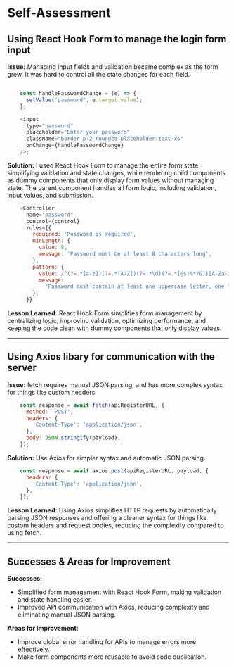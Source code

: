 # Self-Assessment

## Using React Hook Form to manage the login form input

**Issue:** Managing input fields and validation became complex as the form grew. It was hard to control all the state changes for each field.

```javascript

    const handlePasswordChange = (e) => {
      setValue("password", e.target.value);
    };

    <input
      type="password"
      placeholder="Enter your password"
      className="border p-2 rounded placeholder:text-xs"
      onChange={handlePasswordChange}
    />;
```

**Solution:** I used React Hook Form to manage the entire form state, simplifying validation and state changes, while rendering child components as dummy components that only display form values without managing state. The parent component handles all form logic, including validation, input values, and submission.

```javascript
    <Controller
      name="password"
      control={control}
      rules={{
        required: 'Password is required',
        minLength: {
          value: 8,
          message: 'Password must be at least 8 characters long',
        },
        pattern: {
          value: /^(?=.*[a-z])(?=.*[A-Z])(?=.*\d)(?=.*[@$!%*?&])[A-Za-z\d@$!%*?&]{8,}$/,
          message:
            'Password must contain at least one uppercase letter, one lowercase letter, one number, and one special character',
        },
      }}
```

**Lesson Learned:** React Hook Form simplifies form management by centralizing logic, improving validation, optimizing performance, and keeping the code clean with dummy components that only display values.

---

## Using Axios libary for communication with the server

**Issue:** fetch requires manual JSON parsing, and has more complex syntax for things like custom headers

```javascript
    const response = await fetch(apiRegisterURL, {
      method: 'POST',
      headers: {
        'Content-Type': 'application/json',
      },
      body: JSON.stringify(payload),
    });
```

**Solution:** Use Axios for simpler syntax and automatic JSON parsing.

```javascript
    const response = await axios.post(apiRegisterURL, payload, {
      headers: {
        'Content-Type': 'application/json',
      },
    });
```

**Lesson Learned:** Using Axios simplifies HTTP requests by automatically parsing JSON responses and offering a cleaner syntax for things like custom headers and request bodies, reducing the complexity compared to using fetch.

---

## Successes & Areas for Improvement

**Successes:**

- Simplified form management with React Hook Form, making validation and state handling easier.
- Improved API communication with Axios, reducing complexity and eliminating manual JSON parsing.

**Areas for Improvement:**

- Improve global error handling for APIs to manage errors more effectively.
- Make form components more reusable to avoid code duplication.

